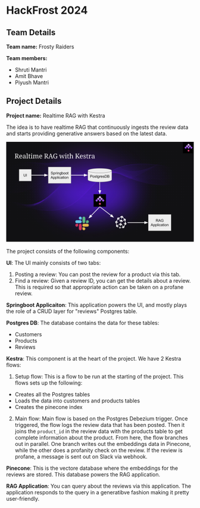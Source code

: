 # HackFrost 2024

## Team Details

**Team name:** Frosty Raiders

**Team members:**
- Shruti Mantri
- Amit Bhave
- Piyush Mantri

## Project Details

**Project name:** Realtime RAG with Kestra

The idea is to have realtime RAG that continuously ingests the review data and starts providing generative answers based on the latest data.

![realtime_rag](./realtime_rag.png)

The project consists of the following components:

**UI**: The UI mainly consists of two tabs:

1. Posting a review: You can post the review for a product via this tab.
2. Find a review: Given a review ID, you can get the details about a review. This is required so that appropriate action can be taken on a profane review.

**Springboot Applicaiton**: This application powers the UI, and mostly plays the role of a CRUD layer for "reviews" Postgres table.

**Postgres DB**: The database contains the data for these tables:

- Customers
- Products
- Reviews

**Kestra**: This component is at the heart of the project. We have 2 Kestra flows:

1. Setup flow: This is a flow to be run at the starting of the project. This flows sets up the following:

- Creates all the Postgres tables
- Loads the data into customers and products tables
- Creates the pinecone index

2. Main flow: Main flow is based on the Postgres Debezium trigger. Once triggered, the flow logs the review data that has been posted. Then it joins the `product_id` in the review data with the products table to get complete information about the product. From here, the flow branches out in parallel. One branch writes out the embeddings data in Pinecone, while the other does a profanity check on the review. If the review is profane, a message is sent out on Slack via webhook.

**Pinecone**: This is the vectore database where the embeddings for the reviews are stored. This database powers the RAG application.

**RAG Application**: You can query about the reviews via this application. The application responds to the query in a generatibve fashion making it pretty user-friendly.
